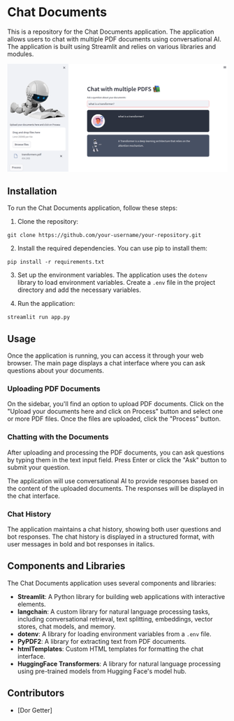 # Chat Documents

This is a repository for the Chat Documents application. The application allows users to chat with multiple PDF documents using conversational AI. The application is built using Streamlit and relies on various libraries and modules.

![Image Description](./assets/app_ui.png)



## Installation

To run the Chat Documents application, follow these steps:

1. Clone the repository:

```
git clone https://github.com/your-username/your-repository.git
```

2. Install the required dependencies. You can use pip to install them:

```
pip install -r requirements.txt
```

3. Set up the environment variables. The application uses the `dotenv` library to load environment variables. Create a `.env` file in the project directory and add the necessary variables.

4. Run the application:

```
streamlit run app.py
```

## Usage

Once the application is running, you can access it through your web browser. The main page displays a chat interface where you can ask questions about your documents.

### Uploading PDF Documents

On the sidebar, you'll find an option to upload PDF documents. Click on the "Upload your documents here and click on Process" button and select one or more PDF files. Once the files are uploaded, click the "Process" button.

### Chatting with the Documents

After uploading and processing the PDF documents, you can ask questions by typing them in the text input field. Press Enter or click the "Ask" button to submit your question.

The application will use conversational AI to provide responses based on the content of the uploaded documents. The responses will be displayed in the chat interface.

### Chat History

The application maintains a chat history, showing both user questions and bot responses. The chat history is displayed in a structured format, with user messages in bold and bot responses in italics.

## Components and Libraries

The Chat Documents application uses several components and libraries:

- **Streamlit**: A Python library for building web applications with interactive elements.
- **langchain**: A custom library for natural language processing tasks, including conversational retrieval, text splitting, embeddings, vector stores, chat models, and memory.
- **dotenv**: A library for loading environment variables from a `.env` file.
- **PyPDF2**: A library for extracting text from PDF documents.
- **htmlTemplates**: Custom HTML templates for formatting the chat interface.
- **HuggingFace Transformers**: A library for natural language processing using pre-trained models from Hugging Face's model hub.

## Contributors

- [Dor Getter]
